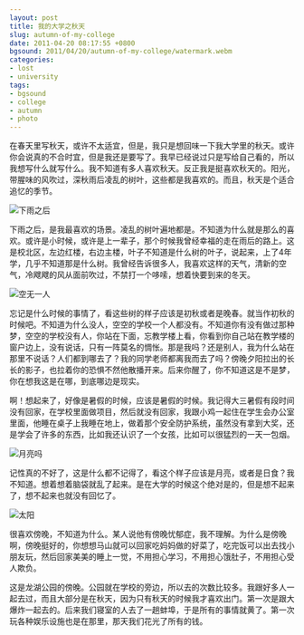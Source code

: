 ```yaml
---
layout: post
title: 我的大学之秋天
slug: autumn-of-my-college
date: 2011-04-20 08:17:55 +0800
bgsound: 2011/04/20/autumn-of-my-college/watermark.webm
categories:
- lost
- university
tags:
- bgsound
- college
- autumn
- photo
---
```


在春天里写秋天，或许不太适宜，但是，我只是想回味一下我大学里的秋天。或许你会说真的不合时宜，但是我还是要写了。我早已经说过只是写给自己看的，所以我想写什么就写什么。我不知道有多人喜欢秋天。反正我是挺喜欢秋天的。阳光，带腥味的风吹过，深秋雨后凌乱的树叶，这些都是我喜欢的。而且，秋天是个适合追忆的季节。

<img src="{{ site.path.uploads }}2011/04/20/autumn-of-my-college/after-rain.jpg" alt="下雨之后" />

下雨之后，是我最喜欢的场景。凌乱的树叶遍地都是。不知道为什么就是那么的喜欢。或许是小时候，或许是上一辈子，那个时候我曾经幸福的走在雨后的路上。这是校北区，左边红楼，右边主楼，叶子不知道是什么树的叶子，说起来，上了4年学，几乎不知道那是什么树。我曾经告诉很多人，我喜欢这样的天气，清新的空气，冷飕飕的风从面前吹过，不禁打一个哆嗦，想着快要到来的冬天。

<img src="{{ site.path.uploads }}2011/04/20/autumn-of-my-college/blank.jpg" alt="空无一人" />

忘记是什么时候的事情了，看这些树的样子应该是初秋或者是晚春。就当作初秋的时候吧。不知道为什么没人，空空的学校一个人都没有。不知道你有没有做过那种梦，空空的学校没有人，你站在下面，忘教学楼上看，你看到你自己站在教学楼的窗户边上，没有说话，只有一阵莫名的惆怅。那是我吗？还是别人，我为什么站在那里不说话？人们都到哪去了？我的同学老师都离我而去了吗？傍晚夕阳拉出的长长的影子，也拉着你的恐惧不然他散播开来。后来你醒了，你不知道这是不是梦，你在想我这是在哪，到底哪边是现实。

啊！想起来了，好像是暑假的时候，应该是暑假的时候。我记得大三暑假有段时间没有回家，在学校里面做项目，然后就没有回家，我跟小鸡一起住在学生会办公室里面，他睡在桌子上我睡在地上，做着那个安全防护系统，虽然没有拿到大奖，还是学会了许多的东西，比如我还认识了一个女孩，比如可以很猛烈的一天一包烟。

<img src="{{ site.path.uploads }}2011/04/20/autumn-of-my-college/moon.jpg" alt="月亮吗" />

记性真的不好了，这是什么都不记得了，看这个样子应该是月亮，或者是日食？我不知道。想着想着脑袋就乱了起来。是在大学的时候这个绝对是的，但是想不起来了，想不起来也就没有回忆了。

<img src="{{ site.path.uploads }}2011/04/20/autumn-of-my-college/sunshine.jpg" alt="太阳" />

很喜欢傍晚，不知道为什么。某人说他有傍晚忧郁症，我不理解。为什么是傍晚啊，傍晚挺好的，你想想马山就可以回家吃妈妈做的好菜了，吃完饭可以出去找小朋友玩，然后回家美美的睡上一觉，不用担心学习，不用担心饿肚子，不用担心受人欺负。

这是龙湖公园的傍晚。公园就在学校的旁边，所以去的次数比较多。我跟好多人一起去过，而且大部分是在秋天，因为只有秋天的时候我才喜欢出门。第一次是跟大爆炸一起去的。后来我们寝室的人去了一趟蚌埠，于是所有的事情就黄了。第一次玩各种娱乐设施也是在那里，那天我们花光了所有的钱。


